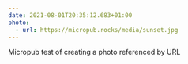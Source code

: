 ```yaml
---
date: 2021-08-01T20:35:12.683+01:00
photo:
  - url: https://micropub.rocks/media/sunset.jpg
---
```

Micropub test of creating a photo referenced by URL
